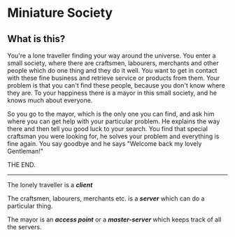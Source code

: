 Miniature Society
=================
What is this?
-------------
You're a lone traveller finding your way around the universe.
You enter a small society, where there are craftsmen, labourers, merchants and other people which do one thing and they do it well.
You want to get in contact with these fine business and retrieve service or products from them.
Your problem is that you can't find these people, because you don't know where they are. To your happiness there is a mayor in this small society, and he knows much about everyone.

So you go to the mayor, which is the only one you can find, and ask him where you can get help with your particular problem. He explains the way there and then tell you good luck to your search.
You find that special craftsman you were looking for, he solves your problem and everything is fine again. You say goodbye and he says "Welcome back my lovely Gentleman!"

THE END.

---

The lonely traveller is a ***client***

The craftsmen, labourers, merchants etc. is a ***server*** which can do a particular thing.

The mayor is an ***access point*** or a ***master-server*** which keeps track of all the servers.
